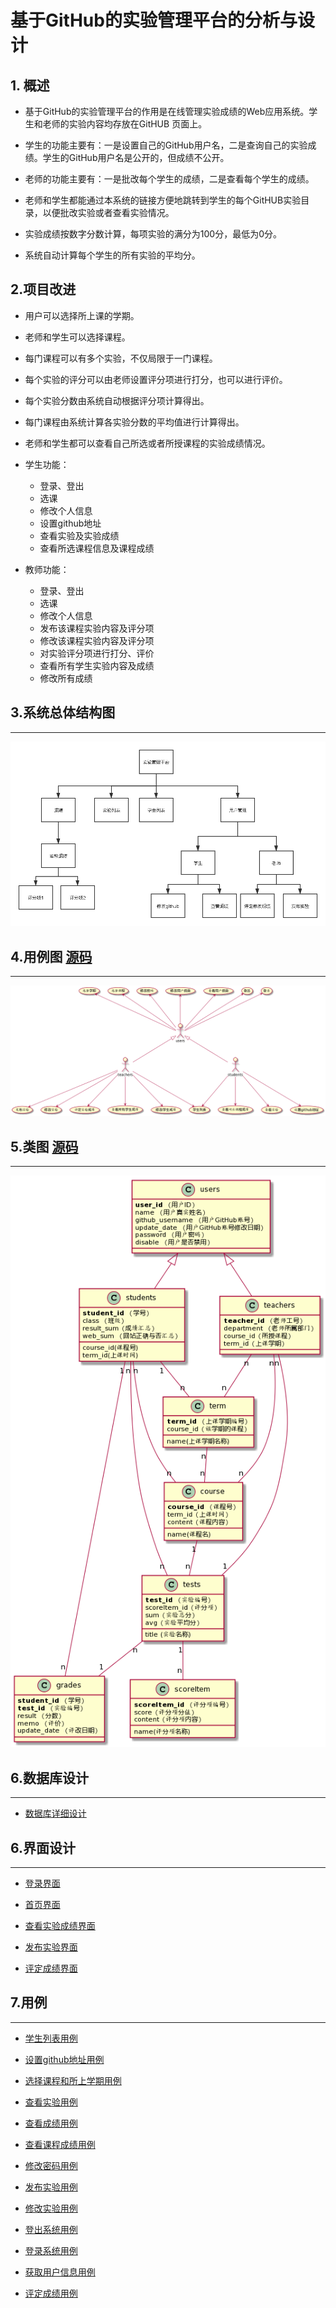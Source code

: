 # 基于GitHub的实验管理平台的分析与设计

## 1. 概述

- 基于GitHub的实验管理平台的作用是在线管理实验成绩的Web应用系统。学生和老师的实验内容均存放在GitHUB 页面上。

- 学生的功能主要有：一是设置自己的GitHub用户名，二是查询自己的实验成绩。学生的GitHub用户名是公开的，但成绩不公开。

- 老师的功能主要有：一是批改每个学生的成绩，二是查看每个学生的成绩。

- 老师和学生都能通过本系统的链接方便地跳转到学生的每个GitHUB实验目录，以便批改实验或者查看实验情况。

- 实验成绩按数字分数计算，每项实验的满分为100分，最低为0分。

- 系统自动计算每个学生的所有实验的平均分。

## 2.项目改进

- 用户可以选择所上课的学期。

- 老师和学生可以选择课程。

- 每门课程可以有多个实验，不仅局限于一门课程。

- 每个实验的评分可以由老师设置评分项进行打分，也可以进行评价。

- 每个实验分数由系统自动根据评分项计算得出。

- 每门课程由系统计算各实验分数的平均值进行计算得出。

- 老师和学生都可以查看自己所选或者所授课程的实验成绩情况。

- 学生功能：
    - 登录、登出
    - 选课
    - 修改个人信息
    - 设置github地址
    - 查看实验及实验成绩
    - 查看所选课程信息及课程成绩

- 教师功能：
    - 登录、登出
    - 选课
    - 修改个人信息
    - 发布该课程实验内容及评分项
    - 修改该课程实验内容及评分项
    - 对实验评分项进行打分、评价
    - 查看所有学生实验内容及成绩
    - 修改所有成绩

## 3.系统总体结构图
---
![](image/结构.png)

## 4.用例图 [源码](code/用例图.wsd)
---

![](image/yonglitu.png)

## 5.类图 [源码](code/类图.wsd)
---

![](image/leitu.png)

## 6.数据库设计
---

- [数据库详细设计](itemMD/data.md)

## 6.界面设计
---

- [登录界面](image/ui/login.html)

- [首页界面](image/ui/index.html)

- [查看实验成绩界面](image/ui/test-student.html)

- [发布实验界面](image/ui/test-sub.html)

- [评定成绩界面](image/ui/test-teacher.html)

## 7.用例
---

- [学生列表用例](itemMD/yl/students.md)

- [设置github地址用例](itemMD/yl/setGithub.md)

- [选择课程和所上学期用例](itemMD/yl/setCourse.md)

- [查看实验用例](itemMD/yl/searchTest.md)

- [查看成绩用例](itemMD/yl/searchGrades.md)

- [查看课程成绩用例](itemMD/yl/searchCourseGrades.md)

- [修改密码用例](itemMD/yl/rePwd.md)

- [发布实验用例](itemMD/yl/publishTest.md)

- [修改实验用例](itemMD/yl/publishTest.md)

- [登出系统用例](itemMD/yl/loginOut.md)

- [登录系统用例](itemMD/yl/login.md)

- [获取用户信息用例](itemMD/yl/getUserInfo.md)

- [评定成绩用例](itemMD/yl/enterGrades.md)
